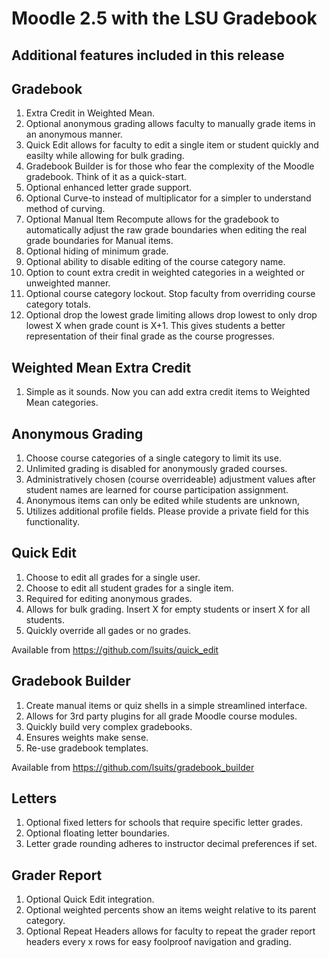 Moodle 2.5 with the LSU Gradebook
======

Additional features included in this release
--

Gradebook
-
1. Extra Credit in Weighted Mean.
2. Optional anonymous grading allows faculty to manually grade items in an anonymous manner.
2. Quick Edit allows for faculty to edit a single item or student quickly and easilty while allowing for bulk grading.
3. Gradebook Builder is for those who fear the complexity of the Moodle gradebook. Think of it as a quick-start.
4. Optional enhanced letter grade support.
5. Optional Curve-to instead of multiplicator for a simpler to understand method of curving.
6. Optional Manual Item Recompute allows for the gradebook to automatically adjust the raw grade boundaries when editing the real grade boundaries for Manual items.
7. Optional hiding of minimum grade.
8. Optional ability to disable editing of the course category name.
9. Option to count extra credit in weighted categories in a weighted or unweighted manner.
10. Optional course category lockout. Stop faculty from overriding course category totals.
11. Optional drop the lowest grade limiting allows drop lowest to only drop lowest X when grade count is X+1. This gives students a better representation of their final grade as the course progresses.

Weighted Mean Extra Credit
-
1. Simple as it sounds. Now you can add extra credit items to Weighted Mean categories.

Anonymous Grading
-
1. Choose course categories of a single category to limit its use.
2. Unlimited grading is disabled for anonymously graded courses.
3. Administratively chosen (course overrideable) adjustment values after student names are learned for course participation assignment.
4. Anonymous items can only be edited while students are unknown,
5. Utilizes additional profile fields. Please provide a private field for this functionality.

Quick Edit
-
1. Choose to edit all grades for a single user.
2. Choose to edit all student grades for a single item.
3. Required for editing anonymous grades.
4. Allows for bulk grading. Insert X for empty students or insert X for all students.
5. Quickly override all gades or no grades.

Available from https://github.com/lsuits/quick_edit

Gradebook Builder
-
1. Create manual items or quiz shells in a simple streamlined interface.
2. Allows for 3rd party plugins for all grade Moodle course modules.
3. Quickly build very complex gradebooks.
4. Ensures weights make sense.
5. Re-use gradebook templates.

Available from https://github.com/lsuits/gradebook_builder


Letters
-
1. Optional fixed letters for schools that require specific letter grades.
2. Optional floating letter boundaries.
3. Letter grade rounding adheres to instructor decimal preferences if set.

Grader Report
-
1. Optional Quick Edit integration.
2. Optional weighted percents show an items weight relative to its parent category.
3. Optional Repeat Headers allows for faculty to repeat the grader report headers every x rows for easy foolproof navigation and grading.
